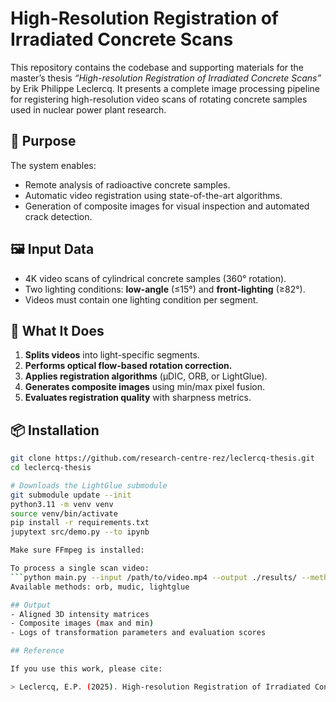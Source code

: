 # High-Resolution Registration of Irradiated Concrete Scans

This repository contains the codebase and supporting materials for the master’s thesis *“High-resolution Registration of Irradiated Concrete Scans”* by Erik Philippe Leclercq. It presents a complete image processing pipeline for registering high-resolution video scans of rotating concrete samples used in nuclear power plant research.

## 🎯 Purpose

The system enables:
- Remote analysis of radioactive concrete samples.
- Automatic video registration using state-of-the-art algorithms.
- Generation of composite images for visual inspection and automated crack detection.

## 🖼️ Input Data

- 4K video scans of cylindrical concrete samples (360° rotation).
- Two lighting conditions: **low-angle** (≤15°) and **front-lighting** (≥82°).
- Videos must contain one lighting condition per segment.

## 🧪 What It Does

1. **Splits videos** into light-specific segments.
2. **Performs optical flow-based rotation correction.**
3. **Applies registration algorithms** (µDIC, ORB, or LightGlue).
4. **Generates composite images** using min/max pixel fusion.
5. **Evaluates registration quality** with sharpness metrics.

## 📦 Installation

```bash
git clone https://github.com/research-centre-rez/leclercq-thesis.git
cd leclercq-thesis

# Downloads the LightGlue submodule
git submodule update --init
python3.11 -m venv venv
source venv/bin/activate
pip install -r requirements.txt
jupytext src/demo.py --to ipynb

Make sure FFmpeg is installed:

To process a single scan video:
```python main.py --input /path/to/video.mp4 --output ./results/ --method lightglue```
Available methods: orb, mudic, lightglue

## Output
- Aligned 3D intensity matrices
- Composite images (max and min)
- Logs of transformation parameters and evaluation scores

## Reference

If you use this work, please cite:

> Leclercq, E.P. (2025). High-resolution Registration of Irradiated Concrete Scans [Master’s thesis]. Charles University.



